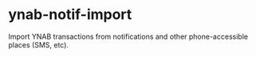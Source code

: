 # ynab-notif-import

Import YNAB transactions from notifications and other phone-accessible places (SMS, etc).
